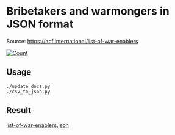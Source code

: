 # Bribetakers and warmongers in JSON format

Source: https://acf.international/list-of-war-enablers

[![Count](https://img.shields.io/badge/count-6380-red)](https://acf.international/list-of-war-enablers)

## Usage

```
./update_docs.py
./csv_to_json.py
```

## Result

[list-of-war-enablers.json](https://raw.githubusercontent.com/sirekanian/list-of-war-enablers/master/list-of-war-enablers.json)

